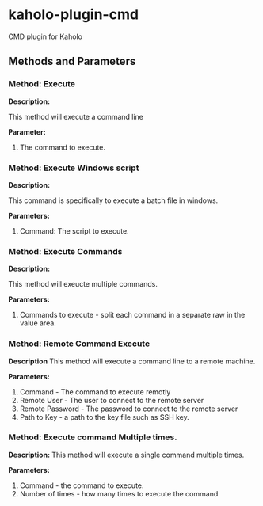 # kaholo-plugin-cmd
CMD plugin for Kaholo

## Methods and Parameters

### Method: Execute
**Description:**

This method will execute a command line

**Parameter:**
1. The command to execute.

### Method: Execute Windows script
**Description:**

This command is specifically to execute a batch file in windows.

**Parameters:**
1. Command: The script to execute.

### Method: Execute Commands
**Description:**

This method will exeucte multiple commands.

**Parameters:**
1. Commands to execute - split each command in a separate raw in the value area.

### Method: Remote Command Execute
**Description**
This method will execute a command line to a remote machine.

**Parameters:**
1. Command - The command to execute remotly
2. Remote User - The user to connect to the remote server
3. Remote Password - The password to connect to the remote server
4. Path to Key - a path to the key file such as SSH key.

### Method: Execute command Multiple times.
**Description:**
This method will execute a single command multiple times.

**Parameters:**
1. Command - the command to execute.
2. Number of times - how many times to execute the command



